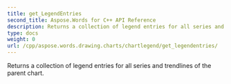 ```yaml
---
title: get_LegendEntries
second_title: Aspose.Words for C++ API Reference
description: Returns a collection of legend entries for all series and trendlines of the parent chart. 
type: docs
weight: 0
url: /cpp/aspose.words.drawing.charts/chartlegend/get_legendentries/
---
```


Returns a collection of legend entries for all series and trendlines of the parent chart. 

